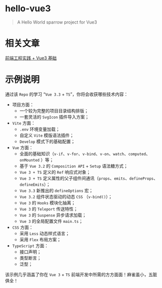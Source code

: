 # hello-vue3

> A Hello World sparrow project for Vue3

# 相关文章

[前端工程实践 + Vue3 基础](https://juejin.cn/post/7266081079176888375)


# 示例说明

通过该 `Repo` 的学习 “`Vue 3.3` + `TS`”，你将会收获哪些技术内容：

- 项目方面：
   - 一个较为完整的项目目录结构排版；
   - 一套灵活的 `SvgIcon` 插件导入方案；
- `Vite` 方面：
   - `.env` 环境变量加载；
   - 自定义 `Vite` 模版语法插件；
   - `Develop` 模式下的基础配置；
- `Vue` 方面：
   - 全面的基础知识（`v-if`、`v-for`、`v-bind`、`v-on`、`watch`、`computed`、`onMounted` ）等；
   - 基于 `Vue 3.2` 的 `Composition API` + `Setup` 语法糖方式；
   - `Vue 3 + TS` 定义的 `Ref` 响应式对象；
   - `Vue 3 + TS` 定义属性的父子组件间通讯（`props`、`emits`、`defineProps`、`defineEmits`）；
   - `Vue 3.3` 新推出的 `defineOptions` 宏；
   - `Vue 3.2` 组件状态驱动的动态 `CSS` （`v-bind()`）；
   - `Vue 3` 的 `Hooks` 模块化抽离；
   - `Vue 3` 的 `Teleport` 传送特性；
   - `Vue 3` 的 `Suspense` 异步请求加载；
   - `Vue 3` 的全局配置文件 `main.ts`；
- `CSS` 方面：
   - 采用 `Less` 动态样式语言；
   - 采用 `Flex` 布局方案；
- `TypeScript` 方面：
   - 接口声明；
   - 类型断言；
   - 泛型；

该示例几乎涵盖了你在 `Vue 3` + `TS` 前端开发中所需的方方面面！麻雀虽小，五脏俱全！

